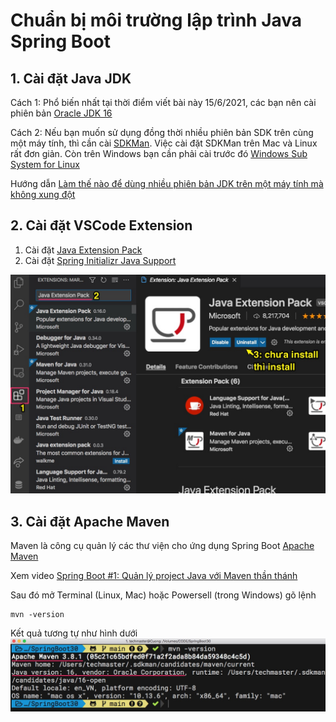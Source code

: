 # Chuẩn bị môi trường lập trình Java Spring Boot

## 1. Cài đặt Java JDK

Cách 1: Phổ biến nhất tại thời điểm viết bài này 15/6/2021, các bạn nên cài phiên bản [Oracle JDK 16](https://www.oracle.com/java/technologies/javase-jdk16-downloads.html)

Cách 2: Nếu bạn muốn sử dụng đồng thời nhiều phiên bản SDK trên cùng một máy tính, thì cần cài [SDKMan](https://sdkman.io/). Việc cài đặt SDKMan trên Mac và Linux rất đơn giản. Còn trên Windows bạn cần phải cài trước đó [Windows Sub System for Linux](https://docs.microsoft.com/en-us/windows/wsl/install-win10)

Hướng dẫn [Làm thế nào để dùng nhiều phiên bản JDK trên một máy tính mà không xung đột](https://techmaster.vn/posts/36415/lam-the-nao-de-dung-nhieu-phien-ban-jdk-tren-mot-may-tinh-ma-khong-xung-dot)

## 2. Cài đặt VSCode Extension

1. Cài đặt [Java Extension Pack](https://marketplace.visualstudio.com/items?itemName=vscjava.vscode-java-pack)
2. Cài đặt [Spring Initializr Java Support](https://marketplace.visualstudio.com/items?itemName=vscjava.vscode-spring-initializr)

![](Java_Extension_Pack.jpg)
   
## 3. Cài đặt Apache Maven
Maven là công cụ quản lý các thư viện cho ứng dụng Spring Boot
[Apache Maven](https://maven.apache.org/)

Xem video [Spring Boot #1: Quản lý project Java với Maven thần thánh](https://www.youtube.com/watch?v=9oJct_kCMkU)

Sau đó mở Terminal (Linux, Mac) hoặc Powersell (trong Windows) gõ lệnh
```
mvn -version
```
Kết quả tương tự như hình dưới
![](mvn_version.jpg)